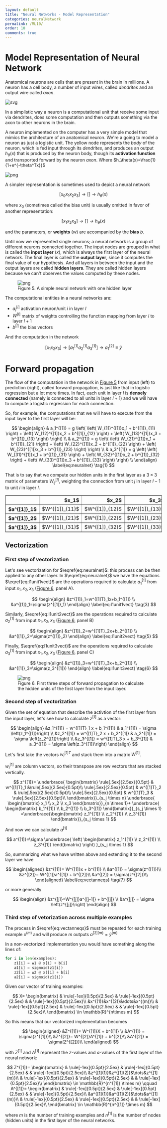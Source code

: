 ```yaml
---
layout: default
title: "Neural Networks - Model Representation"
categories: neuralNetwork
permalink: /ML10/
order: 10
comments: true
---
```


# Model Representation of Neural Network
Anatomical neurons are cells that are present in the brain in millions. A neuron has a cell body, a number of input wires, called *dendrites* and an output wire called *axon*.




    
![svg](ML-10-NeuralNetworkModelRepresentation_files/ML-10-NeuralNetworkModelRepresentation_2_0.svg)
    



In a simplistic way a neuron is a computational unit that receive some input via dendrites, does some computation and then outputs something via the axon to other neurons in the brain.

A neuron implemented on the computer has a very simple model that mimics the architecture of an anatomical neuron. We're a going to model a neuron as just a logistic unit. The yellow node represents the *body* of the neuron, which is fed input through its *dendrites*, and produces an output $h_\theta(x)$ that is produced by the neuron body, though its **activation function** and transported forward by the neuron *axon*. Where $h_\theta(x)=\frac{1}{1+e^{-\theta^Tx}}$


    
![png](ML-10-NeuralNetworkModelRepresentation_files/ML-10-NeuralNetworkModelRepresentation_4_0.png)
    


A simpler representation is sometimes used to depict a neural network

$$
[x_0x_1x_2x_3]\to[]\to h_\theta(x)
$$

where $x_0$ (sometimes called the bias unit) is usually omitted in favor of another representation:

$$
[x_1x_2x_3]\to[]\to h_\theta(x)
$$

and the parameters, or **weights** ($w$) are accompanied by the **bias** $b$.

Until now we represented single neurons; a neural network is a group of different neurons connected together. The input nodes are grouped in what is called the **input layer** ($x$), which is always the first layer of the neural network. The final layer is called the **output layer**, since it computes the final value of our hypothesis. And all layers in between the input and the output layers are called **hidden layers**. They are called hidden layers because we can't observes the values computed by these nodes.


    

<figure id="simpleann">
    <img src="{{site.baseurl}}/pages/ML-10-NeuralNetworkModelRepresentation_files/ML-10-NeuralNetworkModelRepresentation_7_0.png" alt="png">
    <figcaption>Figure 5. A simple neural network with one hidden layer</figcaption>
</figure>

The computational entities in a neural networks are:

* $a_i^{[l]}$  activation neuron/unit $i$ in layer $l$
* $W^{[l]}$ matrix of weights controlling the function mapping from layer $l$ to layer $l+1$ 
* $b^{[l]}$ the bias vectors

And the computation in the network

$$
\left[x_1 x_2 x_3 \right]\to \left[a_1^{[1]}a_2^{[1]}a_3^{[1]} \right]\to a_1^{[2]} \equiv \hat{y}
$$

# Forward propagation

The flow of the computation in the network in <a href="#simpleann">Figure 5</a> from input (left) to prediction (right), called forward propagation, is just like that in logistic regression but a lot more times. In fact, each unit in layer $l$ is **densely connected** (namely is connected to all units in layer $l+1$) and we will have to compute a logistic regression for each connection.

So, for example, the computations that we will have to execute from the input layer to the first layer will be:

$$
\begin{align}
& a_1^{[1]} =
g \left(
\left( W_{11}^{[1]}x_1 + b^{[1]}_{11} \right) + 
\left( W_{12}^{[1]}x_2 + b^{[1]}_{12} \right) +
\left( W_{13}^{[1]}x_3 + b^{[1]}_{13} \right)
\right) \\
& a_2^{[1]} = 
g \left(
\left( W_{21}^{[1]}x_1 + b^{[1]}_{21} \right) + 
\left( W_{22}^{[1]}x_2 + b^{[1]}_{22} \right) +
\left( W_{23}^{[1]}x_3 + b^{[1]}_{23} \right)
\right) \\
& a_3^{[1]} = 
g \left(
\left( W_{31}^{[1]}x_1 + b^{[1]}_{31} \right) + 
\left( W_{32}^{[1]}x_2 + b^{[1]}_{32} \right) +
\left( W_{33}^{[1]}x_3 + b^{[1]}_{33} \right)
\right) \\
\end{align}
\label{eq:neuralnet} \tag{1}
$$

That is to say that we compute our hidden units in the first layer as a $3\times 3$ matrix of parameters $W^{[l]}_{ij}$, weighting the connection from unit $j$ in layer $l-1$ to unit $i$ in layer $l$.






<div>
<style scoped>
    .dataframe tbody tr th:only-of-type {
        vertical-align: middle;
    }

    .dataframe tbody tr th {
        vertical-align: top;
    }

    .dataframe thead th {
        text-align: right;
    }
</style>
<table border="1" class="dataframe">
  <thead>
    <tr style="text-align: right;">
      <th></th>
      <th>$x_1$</th>
      <th>$x_2$</th>
      <th>$x_3$</th>
    </tr>
  </thead>
  <tbody>
    <tr>
      <th>$a^{[1]}_1$</th>
      <td>$W^{[1]}_{11}$</td>
      <td>$W^{[1]}_{12}$</td>
      <td>$W^{[1]}_{13}$</td>
    </tr>
    <tr>
      <th>$a^{[1]}_2$</th>
      <td>$W^{[1]}_{21}$</td>
      <td>$W^{[1]}_{22}$</td>
      <td>$W^{[1]}_{23}$</td>
    </tr>
    <tr>
      <th>$a^{[1]}_3$</th>
      <td>$W^{[1]}_{31}$</td>
      <td>$W^{[1]}_{32}$</td>
      <td>$W^{[1]}_{33}$</td>
    </tr>
  </tbody>
</table>
</div>



## Vectorization

### First step of vectorization
Let's see vectorization for $\eqref{eq:neuralnet}$: this process can be then applied to any other layer. In  $\eqref{eq:neuralnet}$ we have the equations $\eqref{eq:l1unit1vect}$ are the operations required to calculate $a^{[1]}_1$ from input $x_1, x_2, x_3$ (<a href="#annfirststeps">Figure 6</a>, panel A).

$$
\begin{align}
&z^{[1]}_1=w^{[1]T}_1x+b_1^{[1]} \\
&a^{[1]}_1=\sigma(z^{[1]}_1)
\end{align}
\label{eq:l1unit1vect} \tag{3}
$$



Similarly, $\eqref{eq:l1unit2vect}$ are the operations required to calculate $a^{[1]}_2$ from input $x_1, x_2, x_3$ (<a href="#annfirststeps">Figure 6</a>, panel B)

$$
\begin{align}
&z^{[1]}_2=w^{[1]T}_2x+b_2^{[1]} \\
&a^{[1]}_2=\sigma(z^{[1]}_2)
\end{align}
\label{eq:l1unit2vect} \tag{5}
$$

Finally, $\eqref{eq:l1unit3vect}$  are the operations required to calculate $a^{[1]}_3$ from input $x_1, x_2, x_3$ (<a href="#annfirststeps">Figure 6</a>, panel C)

$$
\begin{align}
&z^{[1]}_3=w^{[1]T}_3x+b_2^{[1]} \\
&a^{[1]}_3=\sigma(z_3^{[1]})
\end{align}
\label{eq:l1unit3vect} \tag{6}
$$


    

<figure id="annfirststeps">
    <img src="{{site.baseurl}}/pages/ML-10-NeuralNetworkModelRepresentation_files/ML-10-NeuralNetworkModelRepresentation_12_0.png" alt="png">
    <figcaption>Figure 6. First three steps of forward propagation to calculate the hidden units of the first layer from the input layer.</figcaption>
</figure>

### Second step of vectorization
Given the set of equation that describe the activtion of the first layer from the input layer, let's see how to calculate $z^{[1]}$ as a vector:

$$
\begin{align}
&z_1^{[1]} = w^{[1]T}_1 x + b_1^{[1]} & a_1^{[1]} = \sigma \left(z_1^{[1]}\right) \\
&z_2^{[1]} = w^{[1]T}_2 x + b_2^{[1]} & a_2^{[1]} = \sigma \left(z_2^{[1]}\right) \\
&z_3^{[1]} = w^{[1]T}_3 x + b_3^{[1]} & a_3^{[1]} = \sigma \left(z_3^{[1]}\right)
\end{align}
$$

Let's first take the vectors $w^{[1]T}_i$ and stack them into a matrix $W^{[1]}$. 

$w^{[1]}_i$ are column vectors, so their transpose are row vectors that are stacked vertically. 

$$
z^{[1]}=
\underbrace{
\begin{bmatrix}
\rule[.5ex]{2.5ex}{0.5pt} & w^{[1]T}_1 &\rule[.5ex]{2.5ex}{0.5pt}\\
\rule[.5ex]{2.5ex}{0.5pt} & w^{[1]T}_2 & \rule[.5ex]{2.5ex}{0.5pt}\\
\rule[.5ex]{2.5ex}{0.5pt} & w^{[1]T}_3 & \rule[.5ex]{2.5ex}{0.5pt}\\
\end{bmatrix}}_{s_j \times n}
\underbrace{
\begin{bmatrix}
x_1 \\ x_2 \\ x_3
\end{bmatrix}}_{n \times 1}+
\underbrace{
\begin{bmatrix}
b_1^{[1]} \\ b_2^{[1]} \\ b_3^{[1]}
\end{bmatrix}}_{s_j \times 1}
=\underbrace{\begin{bmatrix}
z_1^{[1]} \\ z_2^{[1]} \\ z_3^{[1]}
\end{bmatrix}}_{s_j \times 1}
$$

And now we can calculate $a^{[1]}$

$$
a^{[1]}=\sigma \underbrace{ \left( \begin{bmatrix}
z_1^{[1]} \\ z_2^{[1]} \\ z_3^{[1]}
\end{bmatrix} \right) }_{s_j \times 1}
$$

So, summarizing what we have written above and extending it to the second layer we have

$$
\begin{aligned}
&z^{[1]}= W^{[1]}x + b^{[1]} \\
&a^{[1]} = \sigma(z^{[1]})\\
&z^{[2]}= W^{[1]}a^{[1]} + b^{[2]}\\
&a^{[2]} = \sigma(z^{[2]})\\
\end{aligned}
\label{eq:vectanneqs} \tag{7}
$$

or more generally

$$
\begin{align}
&z^{[j]}=W^{[j]}a^{[j-1]} + b^{[j]} \\
&a^{[j]} = \sigma \left(z^{[j]}\right)
\end{align}
$$

### Third step of vetorization across multiple examples
The process in $\eqref{eq:vectanneqs}$ must be repeated for each training example $x^{(m)}$ and will produce $m$ outputs $a^{[2](m)} = \hat{y}^{(m)}$

In a non-vectorized implementation you would have something along the lines of:

```python
for i in len(examples):
    z1[i] = w1 @ x[i] + b[i]
    a1[i] = sigmoid(z1[i])
    z2[i] = w2 @ x([i] + b[i]
    a2[i] = sigmoid(z1[i])
```

Given our vector of training examples:

$$
X=
\begin{bmatrix}
& \rule[-1ex]{0.5pt}{2.5ex} & \rule[-1ex]{0.5pt}{2.5ex} & & \rule[-1ex]{0.5pt}{2.5ex}\\
&x^{(1)}&x^{(2)}&\dots&x^{(m)}\\
& \rule[-1ex]{0.5pt}{2.5ex} & \rule[-1ex]{0.5pt}{2.5ex} & & \rule[-1ex]{0.5pt}{2.5ex}\\
\end{bmatrix} \in \mathbb{R}^{n\times m}
$$

So this means that our vectorized implementation becomes

$$
\begin{aligned}
&Z^{[1]}= W^{[1]}X + b^{[1]} \\
&A^{[1]} = \sigma(z^{[1]})\\
&Z^{[2]}= W^{[2]}A^{[1]} + b^{[2]}\\
&A^{[2]} = \sigma(Z^{[2]})\\
\end{aligned}
$$

with $Z^{[1]}$ and $A^{[1]}$ represent the $z$-values and $a$-values of the first layer of the neural network:

$$
Z^{[1]}=
\begin{bmatrix}
& \rule[-1ex]{0.5pt}{2.5ex} & \rule[-1ex]{0.5pt}{2.5ex} & & \rule[-1ex]{0.5pt}{2.5ex}\\
&z^{[1](1)}&z^{[1](2)}&\dots&z^{[1](m)}\\
& \rule[-1ex]{0.5pt}{2.5ex} & \rule[-1ex]{0.5pt}{2.5ex} & & \rule[-1ex]{0.5pt}{2.5ex}\\
\end{bmatrix} \in \mathbb{R}^{n^{[1]} \times m} 
\qquad 
A^{[1]}=
\begin{bmatrix}
& \rule[-1ex]{0.5pt}{2.5ex} & \rule[-1ex]{0.5pt}{2.5ex} & & \rule[-1ex]{0.5pt}{2.5ex}\\
&a^{[1](1)}&a^{[1](2)}&\dots&a^{[1](m)}\\
& \rule[-1ex]{0.5pt}{2.5ex} & \rule[-1ex]{0.5pt}{2.5ex} & & \rule[-1ex]{0.5pt}{2.5ex}\\
\end{bmatrix} \in \mathbb{R}^{n^{[1]} \times m}
$$

where $m$ is the number of training examples and $n^{[1]}$ is the number of nodes (hidden units) in the first layer of the neural networks.
